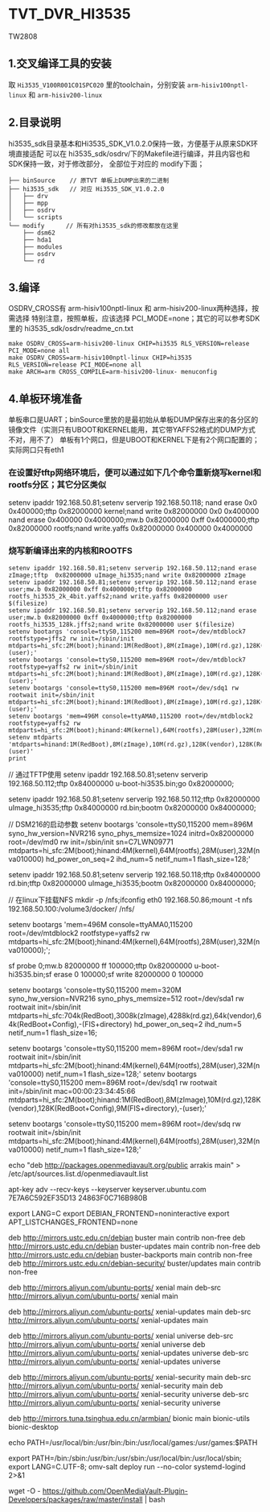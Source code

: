 # TVT_DVR_HI3535
TW2808

## 1.交叉编译工具的安装
取 `Hi3535_V100R001C01SPC020` 里的toolchain，分别安装
`arm-hisiv100nptl-linux` 和 `arm-hisiv200-linux`

## 2.目录说明
hi3535_sdk目录基本和Hi3535_SDK_V1.0.2.0保持一致，方便基于从原来SDK环境直接适配
可以在 hi3535_sdk/osdrv/下的Makefile进行编译，并且内容也和SDK保持一致，对于修改部分，
全部位于对应的 modify下面；
```
├── binSource    // 原TVT 单板上DUMP出来的二进制
├── hi3535_sdk   // 对应 Hi3535_SDK_V1.0.2.0 
│   ├── drv
│   ├── mpp
│   ├── osdrv
│   └── scripts
└── modify      // 所有对hi3535_sdk的修改都放在这里
    ├── dsm62
    ├── hda1
    ├── modules
    ├── osdrv
    └── rd
```
## 3.编译
OSDRV_CROSS有 arm-hisiv100nptl-linux 和 arm-hisiv200-linux两种选择，按需选择
特别注意，按照单板，应该选择 PCI_MODE=none；其它的可以参考SDK里的 hi3535_sdk/osdrv/readme_cn.txt
```
make OSDRV_CROSS=arm-hisiv200-linux CHIP=hi3535 RLS_VERSION=release PCI_MODE=none all
make OSDRV_CROSS=arm-hisiv100nptl-linux CHIP=hi3535 RLS_VERSION=release PCI_MODE=none all
make ARCH=arm CROSS_COMPILE=arm-hisiv200-linux- menuconfig
```
## 4.单板环境准备
单板串口是UART；binSource里放的是最初始从单板DUMP保存出来的各分区的镜像文件（实测只有UBOOT和KERNEL能用，其它带YAFFS2格式的DUMP方式不对，用不了）
单板有1个网口，但是UBOOT和KERNEL下是有2个网口配置的；实际网口只有eth1

### 在设置好tftp网络环境后，便可以通过如下几个命令重新烧写kernel和rootfs分区；其它分区类似
setenv ipaddr 192.168.50.81;setenv serverip 192.168.50.118;
nand erase 0x0 0x400000;tftp 0x82000000 kernel;nand write 0x82000000 0x0 0x400000
nand erase 0x400000 0x4000000;mw.b 0x82000000 0xff 0x4000000;tftp 0x82000000 rootfs;nand write.yaffs 0x82000000 0x400000 0x4000000

### 烧写新编译出来的内核和ROOTFS
```
setenv ipaddr 192.168.50.81;setenv serverip 192.168.50.112;nand erase zImage;tftp  0x82000000 uImage_hi3535;nand write 0x82000000 zImage
setenv ipaddr 192.168.50.81;setenv serverip 192.168.50.112;nand erase user;mw.b 0x82000000 0xff 0x4000000;tftp 0x82000000 rootfs_hi3535_2k_4bit.yaffs2;nand write.yaffs 0x82000000 user $(filesize)
setenv ipaddr 192.168.50.81;setenv serverip 192.168.50.112;nand erase user;mw.b 0x82000000 0xff 0x4000000;tftp 0x82000000 rootfs_hi3535_128k.jffs2;nand write 0x82000000 user $(filesize)
setenv bootargs 'console=ttyS0,115200 mem=896M root=/dev/mtdblock7 rootfstype=jffs2 rw init=/sbin/init mtdparts=hi_sfc:2M(boot);hinand:1M(RedBoot),8M(zImage),10M(rd.gz),128K(vendor),128K(RedBoot+Config),9M(FIS+directory),-(user);'
setenv bootargs 'console=ttyS0,115200 mem=896M root=/dev/mtdblock7 rootfstype=yaffs2 rw init=/sbin/init mtdparts=hi_sfc:2M(boot);hinand:1M(RedBoot),8M(zImage),10M(rd.gz),128K(vendor),128K(RedBoot+Config),9M(FIS+directory),-(user);'
setenv bootargs 'console=ttyS0,115200 mem=896M root=/dev/sdq1 rw rootwait init=/sbin/init mtdparts=hi_sfc:2M(boot);hinand:1M(RedBoot),8M(zImage),10M(rd.gz),128K(vendor),128K(RedBoot+Config),9M(FIS+directory),-(user);'
setenv bootargs 'mem=496M console=ttyAMA0,115200 root=/dev/mtdblock2 rootfstype=yaffs2 rw mtdparts=hi_sfc:2M(boot);hinand:4M(kernel),64M(rootfs),28M(user),32M(nva010000);';
setenv mtdparts 'mtdparts=hinand:1M(RedBoot),8M(zImage),10M(rd.gz),128K(vendor),128K(RedBoot+Config),9M(FIS+directory),-(user)'
print
```
// 通过TFTP使用
setenv ipaddr 192.168.50.81;setenv serverip 192.168.50.112;tftp  0x84000000 u-boot-hi3535.bin;go 0x82000000;

setenv ipaddr 192.168.50.81;setenv serverip 192.168.50.112;tftp  0x82000000 uImage_hi3535;tftp  0x84000000 rd.bin;bootm 0x82000000 0x84000000;



// DSM216的启动参数
setenv bootargs 'console=ttyS0,115200 mem=896M syno_hw_version=NVR216 syno_phys_memsize=1024 initrd=0x82000000 root=/dev/md0 rw init=/sbin/init sn=C7LWN09771 mtdparts=hi_sfc:2M(boot);hinand:4M(kernel),64M(rootfs),28M(user),32M(nva010000) hd_power_on_seq=2 ihd_num=5 netif_num=1 flash_size=128;'

setenv ipaddr 192.168.50.81;setenv serverip 192.168.50.118;tftp  0x84000000 rd.bin;tftp  0x82000000 uImage_hi3535;bootm 0x82000000 0x84000000;

// 在linux下挂载NFS
mkdir -p /nfs;ifconfig eth0 192.168.50.86;mount -t nfs 192.168.50.100:/volume3/docker/ /nfs/


setenv bootargs 'mem=496M console=ttyAMA0,115200 root=/dev/mtdblock2 rootfstype=yaffs2 rw mtdparts=hi_sfc:2M(boot);hinand:4M(kernel),64M(rootfs),28M(user),32M(nva010000);';


sf probe 0;mw.b 82000000 ff 100000;tftp 0x82000000 u-boot-hi3535.bin;sf erase 0 100000;sf write 82000000 0 100000	
	 

setenv bootargs 'console=ttyS0,115200 mem=320M syno_hw_version=NVR216 syno_phys_memsize=512 root=/dev/sda1 rw rootwait init=/sbin/init mtdparts=hi_sfc:704k(RedBoot),3008k(zImage),4288k(rd.gz),64k(vendor),64k(RedBoot+Config),-(FIS+directory) hd_power_on_seq=2 ihd_num=5 netif_num=1 flash_size=16;

setenv bootargs 'console=ttyS0,115200 mem=896M root=/dev/sda1 rw rootwait init=/sbin/init mtdparts=hi_sfc:2M(boot);hinand:4M(kernel),64M(rootfs),28M(user),32M(nva010000) netif_num=1 flash_size=128;'
setenv bootargs 'console=ttyS0,115200 mem=896M root=/dev/sdq1 rw rootwait init=/sbin/init mac=00:00:23:34:45:66 mtdparts=hi_sfc:2M(boot);hinand:1M(RedBoot),8M(zImage),10M(rd.gz),128K(vendor),128K(RedBoot+Config),9M(FIS+directory),-(user);'



setenv bootargs 'console=ttyS0,115200 mem=896M root=/dev/sdq rw rootwait init=/sbin/init mtdparts=hi_sfc:2M(boot);hinand:4M(kernel),64M(rootfs),28M(user),32M(nva010000) netif_num=1 flash_size=128;'


echo "deb http://packages.openmediavault.org/public arrakis main" > /etc/apt/sources.list.d/openmediavault.list

apt-key adv --recv-keys --keyserver keyserver.ubuntu.com 7E7A6C592EF35D13 24863F0C716B980B

export LANG=C
export DEBIAN_FRONTEND=noninteractive
export APT_LISTCHANGES_FRONTEND=none



deb http://mirrors.ustc.edu.cn/debian buster main contrib non-free
deb http://mirrors.ustc.edu.cn/debian buster-updates main contrib non-free
deb http://mirrors.ustc.edu.cn/debian buster-backports main contrib non-free
deb http://mirrors.ustc.edu.cn/debian-security/ buster/updates main contrib non-free

deb http://mirrors.aliyun.com/ubuntu-ports/ xenial main
deb-src http://mirrors.aliyun.com/ubuntu-ports/ xenial main

deb http://mirrors.aliyun.com/ubuntu-ports/ xenial-updates main
deb-src http://mirrors.aliyun.com/ubuntu-ports/ xenial-updates main

deb http://mirrors.aliyun.com/ubuntu-ports/ xenial universe
deb-src http://mirrors.aliyun.com/ubuntu-ports/ xenial universe
deb http://mirrors.aliyun.com/ubuntu-ports/ xenial-updates universe
deb-src http://mirrors.aliyun.com/ubuntu-ports/ xenial-updates universe

deb http://mirrors.aliyun.com/ubuntu-ports/ xenial-security main
deb-src http://mirrors.aliyun.com/ubuntu-ports/ xenial-security main
deb http://mirrors.aliyun.com/ubuntu-ports/ xenial-security universe
deb-src http://mirrors.aliyun.com/ubuntu-ports/ xenial-security universe

deb http://mirrors.tuna.tsinghua.edu.cn/armbian/ bionic main bionic-utils bionic-desktop


echo PATH=/usr/local/bin:/usr/bin:/bin:/usr/local/games:/usr/games:$PATH

export PATH=/bin:/sbin:/usr/bin:/usr/sbin:/usr/local/bin:/usr/local/sbin; export LANG=C.UTF-8; omv-salt deploy run --no-color systemd-logind 2>&1

wget -O - https://github.com/OpenMediaVault-Plugin-Developers/packages/raw/master/install | bash

